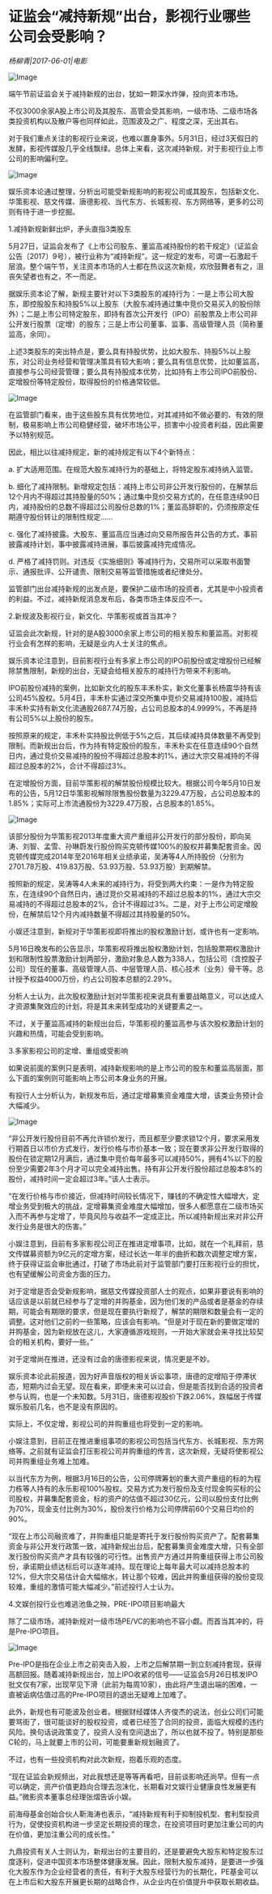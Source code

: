 # 证监会“减持新规”出台，影视行业哪些公司会受影响？

*杨柳青|2017-06-01|电影*

![Image](http://static.ylzbl.com/uploads/ueditor/php/upload/image/20170608/1496908039126561.jpeg)

端午节前证监会关于减持新规的出台，犹如一颗深水炸弹，投向资本市场。

不仅3000余家A股上市公司及其股东、高管会受其影响，一级市场、二级市场各类投资机构以及散户等也同样如此，范围波及之广、程度之深，无出其右。

对于我们重点关注的影视行业来说，也难以置身事外。5月31日，经过3天假日的发酵，影视传媒股几乎全线飘绿。总体上来看，这次减持新规，对于影视行业上市公司的影响偏利空。

![Image](http://p1.pstatp.com/large/243b0005c9edba2075b3)

娱乐资本论通过整理，分析出可能受新规影响的影视公司或其股东，包括新文化、华策影视、慈文传媒、唐德影视、当代东方、长城影视、东方网络等，更多的公司则有待于进一步挖掘。

1.减持新规新鲜出炉，矛头直指3类股东

5月27日，证监会发布了《上市公司股东、董监高减持股份的若干规定》（证监会公告〔2017〕9号），被行业称为“减持新规”。这一规定的发布，可谓一石激起千层浪。整个端午节，关注资本市场的人士都在热议这次新规，欢欣鼓舞者有之，沮丧失望者也有之，不一而足。

据娱乐资本论了解，新规主要针对以下3类股东的减持行为：一是上市公司大股东，即控股股东和持股5%以上股东（大股东减持通过集中竞价交易买入的股份除外）；二是上市公司特定股东，即持有首次公开发行（IPO）前股票及上市公司非公开发行股票（定增）的股东；三是上市公司董事、监事、高级管理人员（简称董监高，余同）。

上述3类股东的突出特点是，要么具有持股优势，比如大股东、持股5%以上股东，对公司业务经营和管理决策具有较大影响；要么具有信息优势，比如董监高，直接参与公司经营管理；要么具有持股成本优势，比如持有上市公司IPO前股份、定增股份等特定股份，取得股份的价格通常较低。

![Image](http://p3.pstatp.com/large/26e300033dbc08454360)

在监管部门看来，由于这些股东具有优势地位，对其减持如不做必要的、有效的限制，极易影响上市公司稳健经营，破坏市场公平，损害中小投资者利益，因此需要予以特别规范。

因此，相比以往减持规定，新的减持规定有以下4个新特点：

a. 扩大适用范围。在规范大股东减持行为的基础上，将特定股东减持纳入监管。

b. 细化了减持限制。新增规定包括：减持上市公司非公开发行股份的，在解禁后12个月内不得超过其持股量的50%；通过集中竞价交易方式的，在任意连续90日内，减持股份的总数不得超过公司股份总数的1%；董监高辞职的，仍须按原定任期遵守股份转让的限制性规定……

c. 强化了减持披露。大股东、董监高应当通过向交易所报告并公告的方式，事前披露减持计划，事中披露减持进展，事后披露减持完成情况。

d. 严格了减持罚则。对违反《实施细则》等减持行为，交易所可以采取书面警示、通报批评、公开谴责、限制交易等监管措施或者纪律处分。

监管部门出台减持新规的出发点是，要保护二级市场的投资者，尤其是中小投资者的利益。不过，减持新规消息发布后，各类市场主体反应不一。

2.新规波及影视行业，新文化、华策影视或首当其冲？

证监会此次新规，针对的是A股3000余家上市公司的相关股东和董监高。对影视行业会有怎样的影响，无疑是业内人士关注的焦点。

娱乐资本论注意到，目前影视行业有多家上市公司的IPO前股份或定增股份已经解除禁售限制，新规的出台，无疑会给相关股东的减持行为带来不利影响。

IPO前股份减持的案例，比如新文化的股东丰禾朴实，新文化董事长杨震华持有该公司45%股权。5月4日，丰禾朴实通过深交所集中竞价交易减持100股，减持后丰禾朴实持有新文化流通股2687.74万股，占公司总股本的4.9999%，不再是持有公司5%以上股份的股东。

按照原来的规定，丰禾朴实持股比例低于5%之后，其后续减持具体数量不再受到限制。而新规出台后，作为持有特定股份的股东，丰禾朴实在任意连续90个自然日内，通过竞价交易减持的股份不得超过总股本的1%，通过大宗交易减持的不得超过总股本的2%，合计不得超过3%。

在定增股份方面，目前华策影视的解禁股份规模比较大。根据公司今年5月10日发布的公告，5月12日华策影视解除限售股份数量为3229.47万股，占公司总股本的1.85%；实际可上市流通股份为3229.47万股，占总股本的1.85%。

![Image](http://p3.pstatp.com/large/24380003d89bb7c4a1ae)

该部分股份为华策影视2013年度重大资产重组非公开发行的部分股份，即向吴涛、刘智、孟雪、孙琳蔚发行股份购买克顿传媒100%的股权并募集配套资金。因克顿传媒完成2014年至2016年相关业绩承诺，吴涛等4人所持股份（分别为2701.78万股、419.83万股、53.93万股、53.93万股）到期解禁。

按照新的规定，吴涛等4人未来的减持行为，将受到两大约束：一是作为特定股东，在连续90个自然日内，通过竞价交易减持的不超过总股本的1%，通过大宗交易减持的不得超过总股本的2%，合计不得超过3%。二是，对于上市公司定增股份，在解禁后12个月内减持数量不得超过其持股量的50%。

小娱还注意到，新规对于华策影视即将推出的股权激励计划，或许也有一定影响。

5月16日晚发布的公告显示，华策影视将推出股权激励计划，包括股票期权激励计划和限制性股票激励计划两部分，激励对象总人数为338人，包括公司（含控股子公司）现任的董事、高级管理人员、中层管理人员、核心技术（业务）骨干等。总计授予权益4000万份，约占公司股本总额的2.29%。

分析人士认为，此次股权激励计划对华策影视来说具有重要战略意义，可以达成人才资源集聚效应的计划，将是其未来转型成功的关键要素之一。

不过，关于董监高减持的新规出台后，华策影视的董监高参与该次股权激励计划的兴趣和热情，可能会受到影响。

3.多家影视公司的定增、重组或受影响

如果说前面的案例只是表明，减持新规影响的是上市公司的股东和董监高层面，那么下面的案例则可能影响上市公司本身业务的开展。

有投行人士分析认为，新规发布后，通过定增募集资金难度大增，该类业务预计会大幅减少。

![Image](http://p3.pstatp.com/large/26e300033eee0c732cac)

“非公开发行股份目前不再允许锁价发行，而且都至少要求锁12个月，要求采用发行期首日以市价方式发行，发行价格与市价基本一致；现在要求非公开发行取得的股份在锁定期12月满后，通过集中竞价每年最多可以减持50%，拥有4%以下的股份至少需要2年3个月才可以完全减持出售。持有非公开发行股份超过总股本8%的股份，减持时间一定会超过3年。”该人士表示。

“在发行价格与市价接近，但减持时间较长情况下，赚钱的不确定性大幅增大，定增业务受到极大的挑战，定增募集资金难度大幅增加，很多人都愿意在二级市场买入而不再参与定增了，毕竟风险与收益不一定成正比，所以减持新规出来对非公开发行业务是很大的伤害。”

小娱注意到，目前有多家影视公司正在推进定增事项，比如，就在一个礼拜前，慈文传媒募资额为9亿元的定增方案，经过长达一年半的曲折和数次调整定增方案，终于获得证监会审批通过，打破了市场此前对于监管部门要打压影视行业的担忧，也有望缓解公司资金方面的压力。

对于定增是否会受新规影响，据慈文传媒投资部人士的观点，如果非要说有影响的话应该是以前就已经参与了定增的并购基金，因为他们发的产品或者是基金的存续期，可能会有期限的要求，但是现在要执行新规了，解禁的期限和数量会有一定的调整。这对他们之前的一些策略，应该会有影响。“但是对于现在新的要做定增的并购基金，因为新规放在这儿，大家遵循游戏规则，一开始大家就会来寻找比较契合的相关机构，要好一些。”

对于定增尚在推进，还没有过会的唐德影视来说，情况更是不妙。

娱乐资本论此前报道，因为好声音版权的相关诉讼事项，唐德的定增陷于停滞状态，短期内过会无望。现在看来，即便未来可以过会，但是能否找到合适的投资者参与认购，也是一个未知数。5月31日，唐德影视股价下跌2.06%，跌幅居于传媒娱乐股前几名，也不是没有原因的。

实际上，不仅定增，影视公司的并购重组也将受到一定的影响。

小娱注意到，目前正在推进重组事项的影视公司包括当代东方、长城影视、东方网络等。之前就有证监会打压影视公司并购重组的传言，这次新规，无疑将使影视公司并购重组业务难上加难。

以当代东方为例，根据3月16日的公告，公司停牌筹划的重大资产重组的标的为程力栋等人持有的永乐影视100%股权。交易方式为发行股份及支付现金购买标的公司股权，并募集配套资金，标的资产的估值不超过30亿元，公司以股份支付比例为70%，现金支付比例为30%，股份发行价格为公司停牌前60个交易日均价的90%。

“现在上市公司融资难了，并购重组只能是寄托于发行股份购买资产了。配套募集资金与非公开发行政策一致，减持新规出台后，配套募集资金难度大增，只有全部发行股份购买资产才具有较强的可行性。出售资产方通过并购重组获得上市公司股份，承诺期业绩达标后可以逐年减持。现在理论上每年最大可以减持总股本的12%，但大宗交易估计会大幅缩水，转让那个较难，因此并购重组获得的股份变现较难，重组的激情可能大幅减少。”前述投行人士认为。

4.文娱创投行业也难逃池鱼之殃，PRE-IPO项目影响最大

除了二级市场，减持新规对一级市场PE/VC的影响也不容小觑。而首当其冲的，将是Pre-IPO项目。

![Image](http://p3.pstatp.com/large/24380003d89c0966fb88)

Pre-IPO是指在企业上市之前突击入股，上市之后解禁期一到立刻减持套现，获得高额回报。随着减持新规出台，加上IPO收紧的信号——证监会5月26日核发IPO批文仅有7家，出现罕见下滑（此前为每周10家），由此将产生退出端的困难，一直被诟病估值过高的Pre-IPO项目的退出无疑难上加难了。

此外，新规也有可能波及创业者。根据财经媒体人齐俊杰的说法，创业公司们可能要骂街了，很可能谈好的股权投资，或者已经签了合同的投资，面临大规模的违约风险。换句话说政策变了，投资人没有空间退出了，所以也就不投了。特别是那些C轮的，马上就要上市的公司，可能要重新规划融资了。

不过，也有一些投资机构对此次新规，抱着乐观的态度。

“现在证监会新规频出，对此我想还是等等再看吧，目前谈影响还尚早。但有一点可以确定，资产价值更趋向合理去泡沫化，长期看对文娱行业健康良性发展更有益。”微影资本董事总经理张熠告诉小娱。

前海母基金创始合伙人靳海涛也表示，“减持新规有利于抑制投机型、套利型投资行为，促使投资机构进一步坚定长期投资的理念，在投资项目时更加注重公司的内在价值，更加注重公司的成长性。”

九鼎投资有关人士则认为，新规出台的主要目的，还是要避免大股东和特定股东过度逐利，促进中国资本市场整体健康发展。因此，限制大股东减持，是要进一步强化大股东作为企业经营者的责任，有利于大股东经营行为的长期化，PE基金可以在上市后和大股东开展更长期的战略合作，从企业内在价值提升中获取长期收益。

